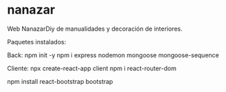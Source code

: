 # nanazar
Web NanazarDiy de manualidades y decoración de interiores.

Paquetes instalados:

Back:
npm init -y
npm i express nodemon mongoose mongoose-sequence

Cliente:
npx create-react-app client
npm i react-router-dom

npm install react-bootstrap bootstrap